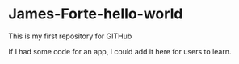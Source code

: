 # James-Forte-hello-world
This is my first repository for GITHub

If I had some code for an app, I could add it here for users to learn. 
